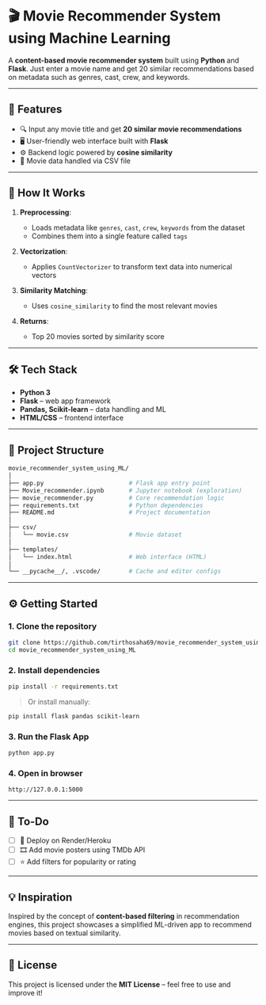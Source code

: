 # 🎬 Movie Recommender System using Machine Learning

A **content-based movie recommender system** built using **Python** and **Flask**. Just enter a movie name and get 20 similar recommendations based on metadata such as genres, cast, crew, and keywords.

---

## 🚀 Features

- 🔍 Input any movie title and get **20 similar movie recommendations**
- 🖥️ User-friendly web interface built with **Flask**
- ⚙️ Backend logic powered by **cosine similarity**
- 💾 Movie data handled via CSV file

---

## 🧠 How It Works

1. **Preprocessing**:
   - Loads metadata like `genres`, `cast`, `crew`, `keywords` from the dataset
   - Combines them into a single feature called `tags`

2. **Vectorization**:
   - Applies `CountVectorizer` to transform text data into numerical vectors

3. **Similarity Matching**:
   - Uses `cosine_similarity` to find the most relevant movies

4. **Returns**:
   - Top 20 movies sorted by similarity score

---

## 🛠️ Tech Stack

- **Python 3**
- **Flask** – web app framework
- **Pandas, Scikit-learn** – data handling and ML
- **HTML/CSS** – frontend interface

---

## 📁 Project Structure

```bash
movie_recommender_system_using_ML/
│
├── app.py                        # Flask app entry point
├── Movie_recommender.ipynb       # Jupyter notebook (exploration)
├── movie_recommender.py          # Core recommendation logic
├── requirements.txt              # Python dependencies
├── README.md                     # Project documentation
│
├── csv/
│   └── movie.csv                 # Movie dataset
│
├── templates/
│   └── index.html                # Web interface (HTML)
│
└── __pycache__/, .vscode/        # Cache and editor configs
````

---

## ⚙️ Getting Started

### 1. Clone the repository

```bash
git clone https://github.com/tirthosaha69/movie_recommender_system_using_ML.git
cd movie_recommender_system_using_ML
```

### 2. Install dependencies

```bash
pip install -r requirements.txt
```

> Or install manually:

```bash
pip install flask pandas scikit-learn
```

### 3. Run the Flask App

```bash
python app.py
```

### 4. Open in browser

```
http://127.0.0.1:5000
```

---

## 📌 To-Do

* [ ] 🚀 Deploy on Render/Heroku
* [ ] 🎞️ Add movie posters using TMDb API
* [ ] ⭐ Add filters for popularity or rating

---

## 💡 Inspiration

Inspired by the concept of **content-based filtering** in recommendation engines, this project showcases a simplified ML-driven app to recommend movies based on textual similarity.

---

## 📝 License

This project is licensed under the **MIT License** – feel free to use and improve it!
